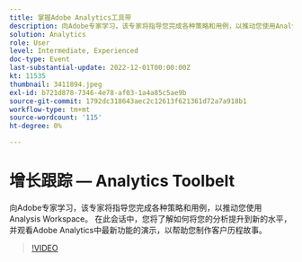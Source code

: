 ```yaml
---
title: 掌握Adobe Analytics工具带
description: 向Adobe专家学习，该专家将指导您完成各种策略和用例，以推动您使用Analysis Workspace。 在此会话中，您将了解如何将您的分析提升到新的水平，并观看Adobe Analytics中最新功能的演示，以帮助您制作客户历程故事。
solution: Analytics
role: User
level: Intermediate, Experienced
doc-type: Event
last-substantial-update: 2022-12-01T00:00:00Z
kt: 11535
thumbnail: 3411894.jpeg
exl-id: b721d878-7346-4e78-af03-1a4a85c5ae9b
source-git-commit: 1792dc318643aec2c12613f621361d72a7a918b1
workflow-type: tm+mt
source-wordcount: '115'
ht-degree: 0%

---
```


# 增长跟踪 — Analytics Toolbelt

向Adobe专家学习，该专家将指导您完成各种策略和用例，以推动您使用Analysis Workspace。 在此会话中，您将了解如何将您的分析提升到新的水平，并观看Adobe Analytics中最新功能的演示，以帮助您制作客户历程故事。

>[!VIDEO](https://video.tv.adobe.com/v/3411894/?quality=12&learn=on)
